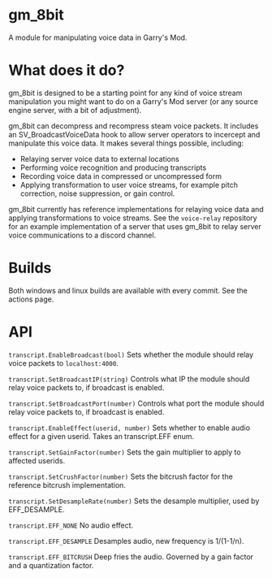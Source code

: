 # gm_8bit

A module for manipulating voice data in Garry's Mod.

# What does it do?

gm_8bit is designed to be a starting point for any kind of voice stream manipulation you might want to do on a Garry's Mod server (or any source engine server, with a bit of adjustment).

gm_8bit can decompress and recompress steam voice packets. It includes an SV_BroadcastVoiceData hook to allow server operators to incercept and manipulate this voice data. It makes several things possible, including:

-   Relaying server voice data to external locations
-   Performing voice recognition and producing transcripts
-   Recording voice data in compressed or uncompressed form
-   Applying transformation to user voice streams, for example pitch correction, noise suppression, or gain control.

gm_8bit currently has reference implementations for relaying voice data and applying transformations to voice streams. See the `voice-relay` repository for an example implementation of a server that uses gm_8bit to relay server voice communications to a discord channel.

# Builds

Both windows and linux builds are available with every commit. See the actions page.

# API

`transcript.EnableBroadcast(bool)` Sets whether the module should relay voice packets to `localhost:4000`.

`transcript.SetBroadcastIP(string)` Controls what IP the module should relay voice packets to, if broadcast is enabled.

`transcript.SetBroadcastPort(number)` Controls what port the module should relay voice packets to, if broadcast is enabled.

`transcript.EnableEffect(userid, number)` Sets whether to enable audio effect for a given userid. Takes an transcript.EFF enum.

`transcript.SetGainFactor(number)` Sets the gain multiplier to apply to affected userids.

`transcript.SetCrushFactor(number)` Sets the bitcrush factor for the reference bitcrush implementation.

`transcript.SetDesampleRate(number)` Sets the desample multiplier, used by EFF_DESAMPLE.

`transcript.EFF_NONE` No audio effect.

`transcript.EFF_DESAMPLE` Desamples audio, new frequency is 1/(1-1/n).

`transcript.EFF_BITCRUSH` Deep fries the audio. Governed by a gain factor and a quantization factor.
